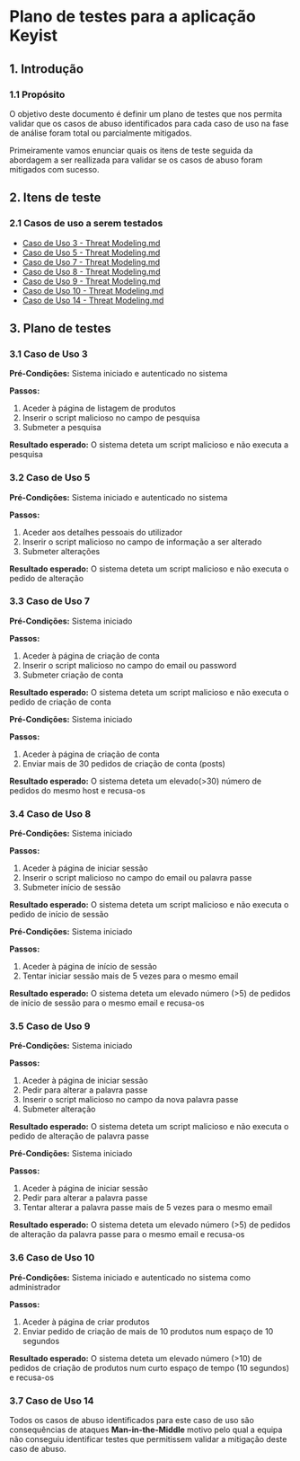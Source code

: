 # Plano de testes para a aplicação Keyist

## 1. Introdução

### 1.1 Propósito

O objetivo deste documento é definir um plano de testes que nos permita validar que os casos de abuso identificados para cada caso de uso na fase de análise foram total ou parcialmente mitigados.

Primeiramente vamos enunciar quais os itens de teste seguida da abordagem a ser reallizada para validar se os casos de abuso foram mitigados com sucesso.
## 2. Itens de teste

### 2.1 Casos de uso a serem testados

- [Caso de Uso 3 - Threat Modeling.md](..%2F..%2FPhase1%2FUse%20Case%203%2FUse%20Case%203%20-%20Threat%20Modeling.md)
- [Caso de Uso 5 - Threat Modeling.md](..%2F..%2FPhase1%2FUse%20Case%205%2FUse%20Case%205%20-%20Threat%20Modeling.md)
- [Caso de Uso 7 - Threat Modeling.md](..%2F..%2FPhase1%2FUse%20Case%207%2FUse%20Case%207%20-%20Threat%20Modeling.md)
- [Caso de Uso 8 - Threat Modeling.md](..%2F..%2FPhase1%2FUse%20Case%208%2FUse%20Case%208%20-%20Threat%20Modeling.md)
- [Caso de Uso 9 - Threat Modeling.md](..%2F..%2FPhase1%2FUse%20Case%209%2FUse%20Case%209%20-%20Threat%20Modeling.md)
- [Caso de Uso 10 - Threat Modeling.md](..%2F..%2FPhase1%2FUse%20Case%2010%2FUse%20Case%2010%20-%20Threat%20Modeling.md)
- [Caso de Uso 14 - Threat Modeling.md](..%2F..%2FPhase1%2FUse%20Case%2014%2FUse%20Case%2014%20-%20Threat%20Modeling.md)

## 3. Plano de testes

### 3.1 Caso de Uso 3

**Pré-Condições:** Sistema iniciado e autenticado no sistema

**Passos:**
1. Aceder à página de listagem de produtos
2. Inserir o script malicioso no campo de pesquisa
3. Submeter a pesquisa

**Resultado esperado:** O sistema deteta um script malicioso e não executa a pesquisa

### 3.2 Caso de Uso 5

**Pré-Condições:** Sistema iniciado e autenticado no sistema

**Passos:**
1. Aceder aos detalhes pessoais do utilizador
2. Inserir o script malicioso no campo de informação a ser alterado
3. Submeter alterações

**Resultado esperado:** O sistema deteta um script malicioso e não executa o pedido de alteração

### 3.3 Caso de Uso 7

**Pré-Condições:** Sistema iniciado

**Passos:**
1. Aceder à página de criação de conta 
2. Inserir o script malicioso no campo do email ou password
3. Submeter criação de conta

**Resultado esperado:** O sistema deteta um script malicioso e não executa o pedido de criação de conta


**Pré-Condições:** Sistema iniciado

**Passos:**
1. Aceder à página de criação de conta
2. Enviar mais de 30 pedidos de criação de conta (posts)

**Resultado esperado:** O sistema deteta um elevado(>30) número de pedidos do mesmo host e recusa-os

### 3.4 Caso de Uso 8

**Pré-Condições:** Sistema iniciado

**Passos:**
1. Aceder à página de iniciar sessão
2. Inserir o script malicioso no campo do email ou palavra passe
3. Submeter início de sessão

**Resultado esperado:** O sistema deteta um script malicioso e não executa o pedido de início de sessão


**Pré-Condições:** Sistema iniciado

**Passos:**
1. Aceder à página de início de sessão
2. Tentar iniciar sessão mais de 5 vezes para o mesmo email

**Resultado esperado:** O sistema deteta um elevado número (>5) de pedidos de início de sessão para o mesmo email e recusa-os

### 3.5 Caso de Uso 9

**Pré-Condições:** Sistema iniciado

**Passos:**
1. Aceder à página de iniciar sessão
2. Pedir para alterar a palavra passe
3. Inserir o script malicioso no campo da nova palavra passe
4. Submeter alteração

**Resultado esperado:** O sistema deteta um script malicioso e não executa o pedido de alteração de palavra passe


**Pré-Condições:** Sistema iniciado

**Passos:**
1. Aceder à página de iniciar sessão
2. Pedir para alterar a palavra passe
3. Tentar alterar a palavra passe mais de 5 vezes para o mesmo email

**Resultado esperado:** O sistema deteta um elevado número (>5) de pedidos de alteração da palavra passe para o mesmo email e recusa-os

### 3.6 Caso de Uso 10

**Pré-Condições:** Sistema iniciado e autenticado no sistema como administrador

**Passos:**
1. Aceder à página de criar produtos
2. Enviar pedido de criação de mais de 10 produtos num espaço de 10 segundos

**Resultado esperado:** O sistema deteta um elevado número (>10) de pedidos de criação de produtos num curto espaço de tempo (10 segundos) e recusa-os

### 3.7 Caso de Uso 14

Todos os casos de abuso identificados para este caso de uso são consequências de ataques **Man-in-the-Middle** motivo pelo qual a equipa não conseguiu identificar testes que permitissem validar a mitigação deste caso de abuso.

